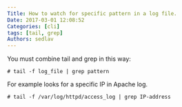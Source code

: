 ```yaml
---
Title: How to watch for specific pattern in a log file.
Date: 2017-03-01 12:08:52
Categories: [cli]
tags: [tail, grep]
Authors: sedlav
---
```


You must combine tail and grep in this way:

```
# tail -f log_file | grep pattern
```

For example looks for a specific IP in Apache log.

```
# tail -f /var/log/httpd/access_log | grep IP-address
```
